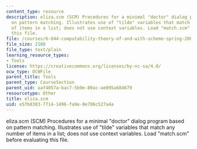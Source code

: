 ```yaml
---
content_type: resource
description: eliza.scm (SCM) Procedures for a minimal "doctor" dialog program based
  on pattern matching. Illustrates use of "tilde" variables that match any number
  of items in a list; does not use context variables. Load "match.scm" before evaluating
  this file.
file: /courses/6-844-computability-theory-of-and-with-scheme-spring-2003/e5fb838377141496fa9e0e706c527a4a_eliza.scm
file_size: 2186
file_type: text/plain
learning_resource_types:
- Tools
license: https://creativecommons.org/licenses/by-nc-sa/4.0/
ocw_type: OCWFile
parent_title: Tools
parent_type: CourseSection
parent_uid: aaf4057a-bac7-5b9e-89ac-ae095a684679
resourcetype: Other
title: eliza.scm
uid: e5fb8383-7714-1496-fa9e-0e706c527a4a
---
```

eliza.scm (SCM) Procedures for a minimal "doctor" dialog program based on pattern matching. Illustrates use of "tilde" variables that match any number of items in a list; does not use context variables. Load "match.scm" before evaluating this file.